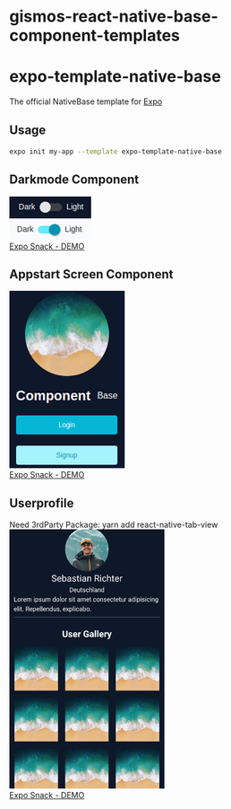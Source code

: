 # gismos-react-native-base-component-templates

# expo-template-native-base

The official NativeBase template for [Expo](https://docs.expo.io/)

## Usage

```sh
expo init my-app --template expo-template-native-base
```


## Darkmode Component
![Switch Dark](https://github.com/Gismo1337/gismos-react-native-base-component-templates/blob/main/assets/toggleDark.png?raw=true)<br />
![Switch Light](https://github.com/Gismo1337/gismos-react-native-base-component-templates/blob/main/assets/toggleLight.png?raw=true)<br />
[Expo Snack - DEMO](https://snack.expo.dev/@g1sm0/react-native-base-darkmode-component)

## Appstart Screen Component
![Appstart Screen Preview](https://github.com/Gismo1337/gismos-react-native-base-component-templates/blob/main/assets/Appstart.png?raw=true)<br />
[Expo Snack - DEMO](https://snack.expo.dev/@g1sm0/react-native-appstart-screen-component)

## Userprofile
Need 3rdParty Package: yarn add react-native-tab-view
![Appstart Screen Preview](https://github.com/Gismo1337/gismos-react-native-base-component-templates/blob/main/assets/UserprofilePreview.png?raw=true)<br />
[Expo Snack - DEMO](https://snack.expo.dev/@g1sm0/react-native-user-profile-copmponent)
